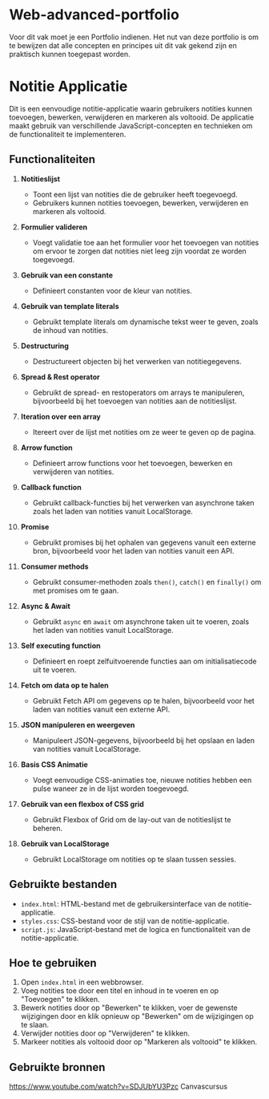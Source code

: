 # Web-advanced-portfolio
Voor dit vak moet je een Portfolio indienen. Het nut van deze portfolio is om te bewijzen dat alle concepten en principes uit dit vak gekend zijn en praktisch kunnen toegepast worden.

# Notitie Applicatie

Dit is een eenvoudige notitie-applicatie waarin gebruikers notities kunnen toevoegen, bewerken, verwijderen en markeren als voltooid. De applicatie maakt gebruik van verschillende JavaScript-concepten en technieken om de functionaliteit te implementeren.

## Functionaliteiten

1. **Notitieslijst**
   - Toont een lijst van notities die de gebruiker heeft toegevoegd.
   - Gebruikers kunnen notities toevoegen, bewerken, verwijderen en markeren als voltooid.

2. **Formulier valideren**
   - Voegt validatie toe aan het formulier voor het toevoegen van notities om ervoor te zorgen dat notities niet leeg zijn voordat ze worden toegevoegd.

3. **Gebruik van een constante**
   - Definieert constanten voor de kleur van notities.

4. **Gebruik van template literals**
   - Gebruikt template literals om dynamische tekst weer te geven, zoals de inhoud van notities.

5. **Destructuring**
   - Destructureert objecten bij het verwerken van notitiegegevens.

6. **Spread & Rest operator**
   - Gebruikt de spread- en restoperators om arrays te manipuleren, bijvoorbeeld bij het toevoegen van notities aan de notitieslijst.

7. **Iteration over een array**
   - Itereert over de lijst met notities om ze weer te geven op de pagina.

8. **Arrow function**
   - Definieert arrow functions voor het toevoegen, bewerken en verwijderen van notities.

9. **Callback function**
   - Gebruikt callback-functies bij het verwerken van asynchrone taken zoals het laden van notities vanuit LocalStorage.

10. **Promise**
    - Gebruikt promises bij het ophalen van gegevens vanuit een externe bron, bijvoorbeeld voor het laden van notities vanuit een API.

11. **Consumer methods**
    - Gebruikt consumer-methoden zoals `then()`, `catch()` en `finally()` om met promises om te gaan.

12. **Async & Await**
    - Gebruikt `async` en `await` om asynchrone taken uit te voeren, zoals het laden van notities vanuit LocalStorage.

13. **Self executing function**
    - Definieert en roept zelfuitvoerende functies aan om initialisatiecode uit te voeren.

14. **Fetch om data op te halen**
    - Gebruikt Fetch API om gegevens op te halen, bijvoorbeeld voor het laden van notities vanuit een externe API.

15. **JSON manipuleren en weergeven**
    - Manipuleert JSON-gegevens, bijvoorbeeld bij het opslaan en laden van notities vanuit LocalStorage.

16. **Basis CSS Animatie**
    - Voegt eenvoudige CSS-animaties toe, nieuwe notities hebben een pulse waneer ze in de lijst worden toegevoegd.

17. **Gebruik van een flexbox of CSS grid**
    - Gebruikt Flexbox of Grid om de lay-out van de notitieslijst te beheren.

18. **Gebruik van LocalStorage**
    - Gebruikt LocalStorage om notities op te slaan tussen sessies.

## Gebruikte bestanden
- `index.html`: HTML-bestand met de gebruikersinterface van de notitie-applicatie.
- `styles.css`: CSS-bestand voor de stijl van de notitie-applicatie.
- `script.js`: JavaScript-bestand met de logica en functionaliteit van de notitie-applicatie.

## Hoe te gebruiken
1. Open `index.html` in een webbrowser.
2. Voeg notities toe door een titel en inhoud in te voeren en op "Toevoegen" te klikken.
3. Bewerk notities door op "Bewerken" te klikken, voer de gewenste wijzigingen door en klik opnieuw op "Bewerken" om de wijzigingen op te slaan.
4. Verwijder notities door op "Verwijderen" te klikken.
5. Markeer notities als voltooid door op "Markeren als voltooid" te klikken.
   
## Gebruikte bronnen
https://www.youtube.com/watch?v=SDJUbYU3Pzc
Canvascursus

